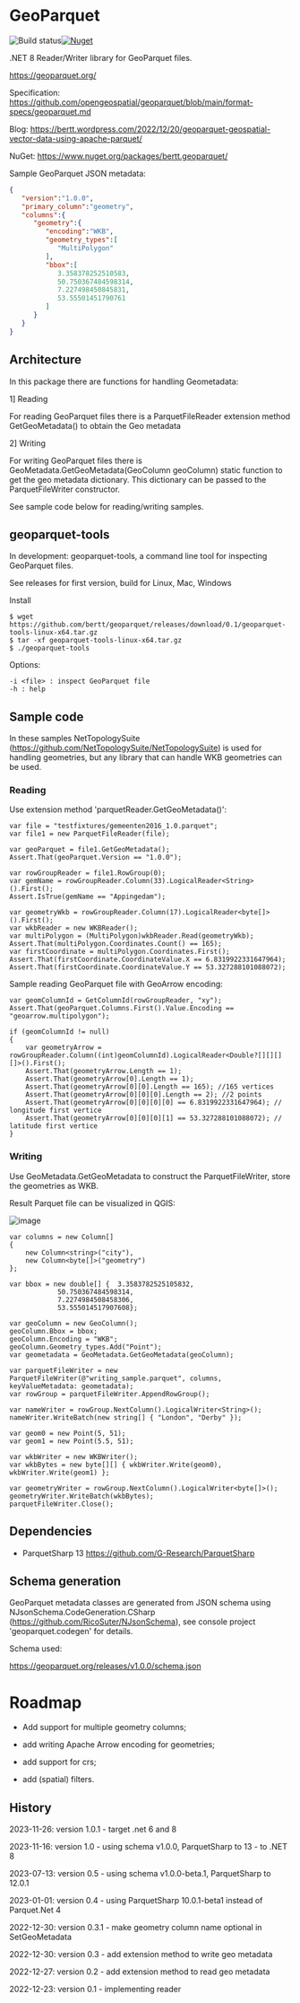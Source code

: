 # GeoParquet

 ![Build status](https://github.com/bertt/geoparquet/actions/workflows/build.yml/badge.svg)[![Nuget](https://img.shields.io/nuget/vpre/bertt.geoparquet)](https://www.nuget.org/packages/bertt.geoparquet)

.NET 8 Reader/Writer library for GeoParquet files.

https://geoparquet.org/

Specification: https://github.com/opengeospatial/geoparquet/blob/main/format-specs/geoparquet.md

Blog: https://bertt.wordpress.com/2022/12/20/geoparquet-geospatial-vector-data-using-apache-parquet/

NuGet: https://www.nuget.org/packages/bertt.geoparquet/

Sample GeoParquet JSON metadata:

```json
{
   "version":"1.0.0",
   "primary_column":"geometry",
   "columns":{
      "geometry":{
         "encoding":"WKB",
         "geometry_types":[
            "MultiPolygon"
         ],
         "bbox":[
            3.358378252510583,
            50.750367484598314,
            7.227498450845831,
            53.55501451790761
         ]
      }
   }
}
```

## Architecture

In this package there are functions for handling Geometadata:

1] Reading

For reading GeoParquet files there is a ParquetFileReader extension method GetGeoMetadata() to obtain the Geo metadata

2] Writing 

For writing GeoParquet files there is GeoMetadata.GetGeoMetadata(GeoColumn geoColumn) static function to get the geo metadata dictionary. This 
dictionary can be passed to the ParquetFileWriter constructor.

See sample code below for reading/writing samples.

## geoparquet-tools

In development: geoparquet-tools, a command line tool for inspecting GeoParquet files.

See releases for first version, build for Linux, Mac, Windows

Install

```
$ wget https://github.com/bertt/geoparquet/releases/download/0.1/geoparquet-tools-linux-x64.tar.gz
$ tar -xf geoparquet-tools-linux-x64.tar.gz
$ ./geoparquet-tools
```

Options:

```
-i <file> : inspect GeoParquet file
-h : help
```
## Sample code

In these samples NetTopologySuite (https://github.com/NetTopologySuite/NetTopologySuite) is used for handling geometries, but any library that can handle 
WKB geometries can be used.


### Reading

Use extension method 'parquetReader.GetGeoMetadata()':

```
var file = "testfixtures/gemeenten2016_1.0.parquet";
var file1 = new ParquetFileReader(file);

var geoParquet = file1.GetGeoMetadata();
Assert.That(geoParquet.Version == "1.0.0");

var rowGroupReader = file1.RowGroup(0);
var gemName = rowGroupReader.Column(33).LogicalReader<String>().First();
Assert.IsTrue(gemName == "Appingedam");

var geometryWkb = rowGroupReader.Column(17).LogicalReader<byte[]>().First();
var wkbReader = new WKBReader();
var multiPolygon = (MultiPolygon)wkbReader.Read(geometryWkb);
Assert.That(multiPolygon.Coordinates.Count() == 165);
var firstCoordinate = multiPolygon.Coordinates.First();
Assert.That(firstCoordinate.CoordinateValue.X == 6.8319922331647964);
Assert.That(firstCoordinate.CoordinateValue.Y == 53.327288101088072);
```

Sample reading GeoParquet file with GeoArrow encoding:

```
var geomColumnId = GetColumnId(rowGroupReader, "xy");
Assert.That(geoParquet.Columns.First().Value.Encoding == "geoarrow.multipolygon");

if (geomColumnId != null)
{
    var geometryArrow = rowGroupReader.Column((int)geomColumnId).LogicalReader<Double?[][][][]>().First();
    Assert.That(geometryArrow.Length == 1);
    Assert.That(geometryArrow[0].Length == 1);
    Assert.That(geometryArrow[0][0].Length == 165); //165 vertices
    Assert.That(geometryArrow[0][0][0].Length == 2); //2 points
    Assert.That(geometryArrow[0][0][0][0] == 6.8319922331647964); // longitude first vertice
    Assert.That(geometryArrow[0][0][0][1] == 53.327288101088072); // latitude first vertice
}

```

### Writing 

Use GeoMetadata.GetGeoMetadata to construct the ParquetFileWriter, store the geometries as WKB.

Result Parquet file can be visualized in QGIS:

![image](https://user-images.githubusercontent.com/538812/210020220-b89da098-0877-45bd-87f2-8285941bf697.png)

```
var columns = new Column[]
{
    new Column<string>("city"),
    new Column<byte[]>("geometry")
};

var bbox = new double[] {  3.3583782525105832,
            50.750367484598314,
            7.2274984508458306,
            53.555014517907608};

var geoColumn = new GeoColumn();
geoColumn.Bbox = bbox;
geoColumn.Encoding = "WKB";
geoColumn.Geometry_types.Add("Point");
var geometadata = GeoMetadata.GetGeoMetadata(geoColumn);

var parquetFileWriter = new ParquetFileWriter(@"writing_sample.parquet", columns, keyValueMetadata: geometadata);
var rowGroup = parquetFileWriter.AppendRowGroup();

var nameWriter = rowGroup.NextColumn().LogicalWriter<String>();
nameWriter.WriteBatch(new string[] { "London", "Derby" });
        
var geom0 = new Point(5, 51);
var geom1 = new Point(5.5, 51);

var wkbWriter = new WKBWriter();
var wkbBytes = new byte[][] { wkbWriter.Write(geom0), wkbWriter.Write(geom1) };

var geometryWriter = rowGroup.NextColumn().LogicalWriter<byte[]>();
geometryWriter.WriteBatch(wkbBytes);
parquetFileWriter.Close();
  ```

## Dependencies

- ParquetSharp 13 https://github.com/G-Research/ParquetSharp

## Schema generation 

GeoParquet metadata classes are generated from JSON schema using NJsonSchema.CodeGeneration.CSharp (https://github.com/RicoSuter/NJsonSchema), see console project 
'geoparquet.codegen' for details.

Schema used: 

https://geoparquet.org/releases/v1.0.0/schema.json

# Roadmap

- Add support for multiple geometry columns;

- add writing Apache Arrow encoding for geometries;

- add support for crs;

- add (spatial) filters.

## History

2023-11-26: version 1.0.1 - target .net 6 and 8

2023-11-16: version 1.0 - using schema v1.0.0, ParquetSharp to 13 - to .NET 8

2023-07-13: version 0.5 - using schema v1.0.0-beta.1, ParquetSharp to 12.0.1

2023-01-01: version 0.4 - using ParquetSharp 10.0.1-beta1 instead of Parquet.Net 4

2022-12-30: version 0.3.1 - make geometry column name optional in SetGeoMetadata

2022-12-30: version 0.3 - add extension method to write geo metadata

2022-12-27: version 0.2 - add extension method to read geo metadata

2022-12-23: version 0.1 - implementing reader

